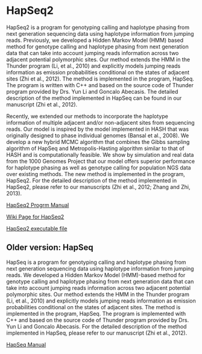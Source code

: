 # HapSeq2
HapSeq2 is a program for genotyping calling and haplotype phasing from next generation sequencing data using haplotype information from jumping reads. Previously, we developed a Hidden Markov Model (HMM) based method for genotype calling and haplotype phasing from next generation data that can take into account jumping reads information across two adjacent potential polymorphic sites. Our method extends the HMM in the Thunder program (Li, et al., 2010) and explicitly models jumping reads information as emission probabilities conditional on the states of adjacent sites (Zhi et al., 2012). The method is implemented in the program, HapSeq. The program is written with C++ and based on the source code of Thunder program provided by Drs. Yun Li and Goncalo Abecasis. The detailed description of the method implemented in HapSeq can be found in our manuscript (Zhi et al., 2012).

Recently, we extended our methods to incorporate the haplotype information of multiple adjacent and/or non-adjacent sites from sequencing reads. Our model is inspired by the model implemented in HASH that was originally designed to phase individual genomes (Bansal et al., 2008). We develop a new hybrid MCMC algorithm that combines the Gibbs sampling algorithm of HapSeq and Metropolis-Hasting algorithm similar to that of HASH and is computationally feasible. We show by simulation and real data from the 1000 Genomes Project that our model offers superior performance for haplotype phasing as well as genotype calling for population NGS data over existing methods. The new method is implemented in the program, HapSeq2. For the detailed description of the method implemented in HapSeq2, please refer to our manuscripts (Zhi et al., 2012; Zhang and Zhi, 2013).

[HapSeq2 Progrm Manual](https://github.com/ZhiGroup/HapSeq2/blob/master/HapSeq2-Manual.pdf)

[Wiki Page for HapSeq2](https://github.com/ZhiGroup/HapSeq2/wiki)

[HapSeq2 executable file](https://github.com/ZhiGroup/HapSeq2/blob/master/hapseq2.01)

## Older version: HapSeq

HapSeq is a program for genotyping calling and haplotype phasing from next generation sequencing data using haplotype information from jumping reads. We developed a Hidden Markov Model (HMM)-based method for genotype calling and haplotype phasing from next generation data that can take into account jumping reads information across two adjacent potential polymorphic sites. Our method extends the HMM in the Thunder program (Li, et al., 2010) and explicitly models jumping reads information as emission probabilities conditional on the states of adjacent sites. The method is implemented in the program, HapSeq. The program is implemented with C++ and based on the source code of Thunder program provided by Drs. Yun Li and Goncalo Abecasis. For the detailed description of the method implemented in HapSeq, please refer to our manuscript (Zhi et al., 2012).


[HapSeq Manual](https://github.com/ZhiGroup/HapSeq2/blob/master/HapSeq-Manual.pdf)



